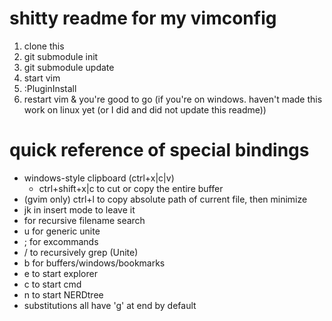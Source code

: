 shitty readme for my vimconfig
==============================

1. clone this
2. git submodule init
3. git submodule update
4. start vim
5. :PluginInstall
6. restart vim & you're good to go (if you're on windows. haven't made this work on linux yet (or I did and did not update this readme))

# quick reference of special bindings
* windows-style clipboard (ctrl+x|c|v)
    * ctrl+shift+x|c to cut or copy the entire buffer
* (gvim only) ctrl+l to copy absolute path of current file, then minimize
* jk in insert mode to leave it
* <C-p> for recursive filename search
* <space>u for generic unite
* <space>; for excommands
* <space>/ to recursively grep (Unite)
* <space>b for buffers/windows/bookmarks
* <space>e to start explorer
* <space>c to start cmd
* <space>n to start NERDtree
* substitutions all have 'g' at end by default
